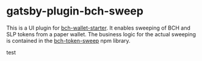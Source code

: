 # gatsby-plugin-bch-sweep

This is a UI plugin for [bch-wallet-starter](https://github.com/Permissionless-Software-Foundation/bch-wallet-starter). It enables sweeping of BCH and SLP tokens from a paper wallet.
The business logic for the actual sweeping is contained in the [bch-token-sweep](https://github.com/Permissionless-Software-Foundation/bch-token-sweep) npm library.

test
